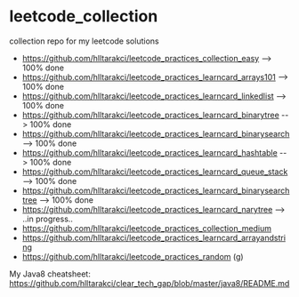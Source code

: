 # leetcode_collection
collection repo for my leetcode solutions

- https://github.com/hlltarakci/leetcode_practices_collection_easy --> 100% done
- https://github.com/hlltarakci/leetcode_practices_learncard_arrays101 --> 100% done
- https://github.com/hlltarakci/leetcode_practices_learncard_linkedlist --> 100% done
- https://github.com/hlltarakci/leetcode_practices_learncard_binarytree --> 100% done
- https://github.com/hlltarakci/leetcode_practices_learncard_binarysearch --> 100% done
- https://github.com/hlltarakci/leetcode_practices_learncard_hashtable --> 100% done
- https://github.com/hlltarakci/leetcode_practices_learncard_queue_stack --> 100% done
- https://github.com/hlltarakci/leetcode_practices_learncard_binarysearchtree --> 100% done
- https://github.com/hlltarakci/leetcode_practices_learncard_narytree --> ..in progress..
- https://github.com/hlltarakci/leetcode_practices_collection_medium
- https://github.com/hlltarakci/leetcode_practices_learncard_arrayandstring
- https://github.com/hlltarakci/leetcode_practices_random (g)


My Java8 cheatsheet: https://github.com/hlltarakci/clear_tech_gap/blob/master/java8/README.md
